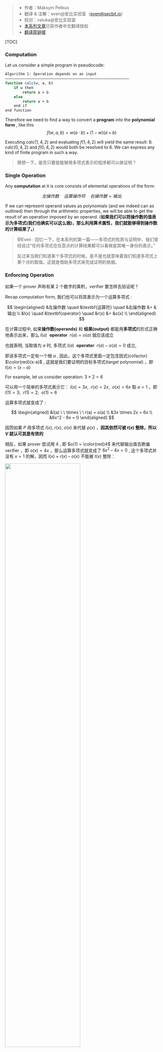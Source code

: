 > - 作者：Maksym Petkus
> - 翻译 & 注解：even@安比实验室（even@secbit.io）
> - 校对：valuka@安比实验室
> - [本系列文章](https://arxiv.org/pdf/1906.07221.pdf)已获作者中文翻译授权
> - [翻译原链接](https://secbit.io/blog/2019/12/25/learn-zk-snark-from-zero-part-one/)

[TOC]

### Computation

Let us consider a simple program in pseudocode:

```bash
Algorithm 1: Operation depends on an input 
—————————————————————————————————————————————————————————
function calc(w, a, b)         
    if w then         
        return a × b         
    else         
        return a + b         
    end if         
end function
```

Therefore we need to find a way to convert a **program** into the **polynomial form** , like this
$$
f(w,a,b) = w(a · b)+(1-w)(a+b) 
$$

Executing  $calc(1, 4, 2)$  and evaluating   $f  (1, 4 , 2)$  will yield the same result: 8. 
$calc(0, 4, 2)$ and   $f (0 , 4 , 2)$  would both be resolved to 6. We can express any kind of finite program in such a way.

> 猜想一下，是否只要是能够用多项式表示的程序都可以做证明？

### Single Operation

Any **computation** at it is core consists of elemental operations of the form:

$$
左操作数 \quad {运算操作符} \quad 右操作数 = 输出
$$

If we can represent operand values as polynomials (and we indeed can as outlined) then through the arithmetic properties, we will be able to get the result of an operation imposed by an operand. (**如果我们可以将操作数的值表示为多项式(我们也确实可以这么做)，那么利用算术属性，我们就能够得到操作数的计算结果了。**)

> @Even : 回忆一下，在本系列的第一篇——多项式的性质与证明中，我们曾经说过“任何多项式在任意点的计算结果都可以看做是其唯一身份的表示。”
> 
> 反过来当我们知道某个多项式的时候，是不是也就意味着我们知道多项式上某个点的取值。这就是借助多项式来完成证明的依据。

### Enforcing Operation

如果一个 prover 声称有某 2 个数字的乘积，verifier 要怎样去验证呢？

Recap computation form, 我们也可以将其表示为一个运算多项式 : 

$$
\begin{aligned}
&左操作数 \quad &\textbf{运算符} \quad &右操作数 &= &输出  \\
&l(x) \quad &\textbf{operator} \quad  &r(x) &= &o(x) \\  
\end{aligned}
$$

在计算过程中, 如果**操作数(operands)** 和 **结果(output)** 都能用**多项式**的形式正确地表示出来，那么 $l(a) \ \  \textbf{operator} \ \  r(a) = o(a)$  就应该成立

也就表明, 当取值为 $a$  时, 多项式   $l(a) \ \  \textbf{operator} \ \  r(a) - o(a) =  0$   成立,

即该多项式一定有一个根  $a$ , 因此，这个多项式里面一定包含因式(cofactor)  $\color{red}(x-a)$ , 这就是我们要证明的目标多项式(target polynomial) ，即  $t(x) = (x-a)$ 

For example, let us consider operation:  $3 \times 2 = 6$

可以用一个简单的多项式表示它：  $l(x) = 3x, \ \ r(x) = 2x,\ \  o(x) = 6x$ 
取  $a=1$ ，即   $l(1) = 3; \ \ r(1) = 2; \ \ o(1) = 6$

运算多项式就变成了 : 

$$
\begin{aligned}
&l(a) \ \  \times \ \  r(a)  =  o(a) \\
&3x \times 2x = 6x \\ 
&6x^2 - 6x = 0
\end{aligned}
$$

因而如果  $P$  用多项式  $l(x), \ r(x), \ o(x)$  来代替 $p(x)$ ，**因其依然可被 $t(x)$ 整除，所以 $V$ 就认可其是有效的**

相反，如果 prover 尝试用 $4$ , 即  $o(1) = \color{red}4$ 来代替输出值去欺骗 verifier ，即 $o(x) = 4x$ ，那么运算多项式就变成了 $6x^2 \  – \ 4x= 0$  ,  这个多项式并没有 $x=1$ 的解，因而 $l(x) \ × \ r(x) \ –  \ o(x)$  不能被  $t(x)$  整除：

<p float="left">
<img src="http://imagesoda.oss-cn-beijing.aliyuncs.com/Sodaoo/2023-07-28-035012.jpg" width="70%" />
</p>
因而 $V$ 不会接受这个计算结果（就像**因式分解**这一章描述的那样）

> 在前面的协议中，我们要证明的多项式是 $p(x) = t(x)h(x)$ ，这里我们把  $p(x)$  替换成  $p(x) = l(x)r(x) \ - \ o(x)$ , 这仍然是被 $V$ 承认有效的。这里目标多项式 $t(x)$ 的根就是对应能够计算出数学表达式的值的 $x$
>
> 上面例子里面取 $x=1$ 作为运算编码的位置,  1 可以换成任何别的值，比如说 $x=2，3，或101$ .. 在 [GGPR] 与 [PHGR] 论文中，这个取值是一个随机值，被称为 “root”

### Proof of Operation

前面**多项式的 SNARK**一章，我们已经能够证明多项式 $p(x)$ 的知识了，只不过现在要计算的是三个多项式  $l(x), r(x), o(x)$  的知识。我们可以定义 $p(x) = l(x) \times r(x) \ – \ o(x)$ ，但这里存在两个争议点。
1. ① 在我们的协议中, 证明阶段是不能做加密值乘法计算的 (即  $l(s) \times r(s)$  )，因为 Pairing 只能用一次(不能复用, 会有安全风险?)  —— Pairing 要用在校验多项式的约束上
2. ② 这里给证明者留下了一个可以修改多项式结构(修改知识) 但依然保留有效因式 $t(x)$ 的机会，for example   $\color{pink}p(x) = l(x)$  or  $\color{pink}p(x) = l(x) - r(x)$  or even $\color{pink}p(x) = l(x) \times r(x) + o(x)$  ——  只需要 $p(x)$ 有一个根 $(x=a)$  就可以骗过 $V$ , 这样是不行的 !

所以 $P$ 必须要 **分别提供** 多项式  $l(s), r(s), o(s)$  值的证明，即**协议必须修改要证明的多项式的知识**( _knowledge of polynomial_ must be adjusted.) 

In essence(本质上),  $V$ 在加密空间中要验证的是  $\color{red}l(s) \times r(s) \ – \ o(s) = t(s) \ h(s)$  . 

即使  $V$  可以用 `Pairing` 来执行乘法(multiplication)，但在 `Pairing` 中做减法  ( $– \  o(x)$ ) 是非常昂贵的计算（would require to find inverse of $g^{o(s)}$ ），所以咱们把 $o(x)$ 移到右边：  
$$l(x)r(x) = t(x)h(x) + o(x)$$

在加密空间中，$V$ 的验证就可以转换成：
$$
\begin{aligned}
e\left(g^{l(s)}, g^{r(s)}\right) & =e\left(g^{t(s)}, g^{h(s)}\right) \cdot e\left(g^{o(s)}, g\right) \\
e\left(g, g\right)^{l(s) r(s)} & = \textcolor{red}{e\left(g, g\right)^{t(s) h(s)} \cdot e\left(g, g\right)^{o(s)}} \\
e(g, g)^{l(s) r(s)} & =e(g, g)^{t(s) h(s)+o(s)}
\end{aligned}
$$

> Red Part:   recall that the result of cryptographic `pairings` supports encrypted addition through **multiplication**,  see [section on pairings](https://medium.com/@imolfar/why-and-how-zk-snark-works-3-non-interactivity-distributed-setup-c0310c0e5d1c#f62b).

$$
Recall: \quad e(g^a,\ g^b) \cdot e(g^c,\  g^d) = \textcolor{red}{g^{ab} \cdot g^{cd} =g^{ab + cd}} =e(g,g)^{ab + cd}
$$

保持 setup 阶段不变，协议更新为：

![](http://imagesoda.oss-cn-beijing.aliyuncs.com/Sodaoo/2023-07-28-041907.jpg)

这个协议就能够证明两个值相乘的计算结果是正确的了。

你可能注意到了在这个新的协议中我们放弃了 $\delta$  - _零知识_ 部分。这么做是为了简化协议,  后面的章节我们会再变回零知识 ~

> even@安比实验室：上面例子里面取 $x=1$ 这个特殊值作为运算编码的位置。当然这里的 1 可以换成任何别的值，比如说换成 $x=2, \ 3, \ 或 \ 101$  等等。在[GGPR] 与 [PHGR] 论文中，这个取值是一个随机值，被称为 "root"

#### 名词定义

operand :  符号左边叫 left operand , right operand
 - 是具体的操作数, 比如  $a \times b$  里的 a & b ;     $2 \times 3$ 里的 2 & 3

_oprand polynomials :  l_(_x_) and   _r_(_x_).
 - _left operand polynomial_ (green)  几个约束等式的操作数左边竖列, 构成的 poly 叫  _left operand polynomial_  
 - _right operand polynomial_ (blue)   ....

_output polynomials_ :  等式右边的所有 Output 操作数 竖列 构成的 poly 叫 _output polynomials_

#### Multiple Operations

We can prove a **single operation,** but how do we scale(拓展) to prove  $\color{red}multiple \  operations$  (which is our ultimate goal)?   Let us try to add just one another operation. Consider the need to compute the product:  $\color{red}a \times b \times c \times d$  :

来看一个有三个乘法运算的例子 `2 × 1 × 3 × 2`，它按照下面的步骤执行：

$$
\begin{aligned}
&{\color{green}2} \times {\color{blue}1} = {\color{red}2} \\
&{\color{green}2} \times {\color{blue}3} = {\color{red}6} \\
&{\color{green}6} \times {\color{blue}2} = {\color{red}12}
\end{aligned}
$$

我们要把它们表示为多项式，对于  $x \in \{1, \ 2, \ 3\}$  ， $l(x)$ 相应的要  $= \ 2，2  \ 和 \  6$  。 即通过点 $(1, 2), (2, 2), (3, 6)$ ， 同样的:   $r(x) \in (1, 1),(2, 3),(3,2)$ ， $o(x) \in (1, 2), (2, 6), (3, 12)$

we use **Polynomial Interpolation** to represent these.

Interpolation Result : 

$$
\textcolor{green}{l(x)}= 2x2-6x+6 ; \quad 
\textcolor{blue}{r(x)}=\frac{-3x^2+13x-8}{2}; \quad \textcolor{red}{o(x)}=x^2+x
$$

#### Multi-Operation Polynomials

Now we have operand polynomials  $l(x),..,o(x)$ ,  let us see step-by-step how the correctness of each operation is verified. 

Recall that a verifier is looking for equality   $p(x) = \color{red}{l(x)  \times r(x) \  –  \ o(x) = t(x)h(x)}$ . 

本例中，计算是在点  $x \in \{1,2,3\}$  处被表示出来的，所以 target poly  $t(x)$ 在这些点处必须 evaluation 为 $\color{red}0$，换句话说， $t(x)$  的根 root 必须是 1，2 和 3，它的基本形式就是：
> 在实际过程中, $x$ 一般是放到单位根 root of unity  ——  $\omega$ 里的
$$
t(x) = (x-1)(x-2)(x-3)
$$

Firstly,  $l(x) \times r(x)$  are multiplied which results in:
<p><img src="http://imagesoda.oss-cn-beijing.aliyuncs.com/Sodaoo/2023-07-28-052328.jpg" width="70%" /></p>


Secondly, the  $o(x)$  is subtracted from the result of  $l(x) \times r(x)$  which is  $\color{red}l(x)  \times r(x) \  –  \ o(x)$:

<p><img src="http://imagesoda.oss-cn-beijing.aliyuncs.com/Sodaoo/2023-07-28-052050.jpg" width="70%" /></p>

已经可以看出每一个 operands multiplication 都对应了正确的结果。最后一步 $P$ 要算出一个有效因式：

$$
h(x) = \frac{l(x) \times r(x) -o(x)}{t(x)} = \frac{-3x^4 +22x^3 -57x^2 +63x -24}{(x-1)(x-2)(x-3)}
$$

通过长除法(long division) 可以算出： $h(x) = -3x + 4$ : 

<img src="http://imagesoda.oss-cn-beijing.aliyuncs.com/Sodaoo/2023-07-28-055417.jpg" width="60%" />
$V$ 自己代入  $h(x) = -3x + 4$  ，$V$ 可以自己计算 $t(x) h(x)$  : 
$$
\begin{aligned}
&\textcolor{red}{h(x)} = -3x + 4 \ ; \quad 
\textcolor{red}{t(x)} = (x-1)(x-2)(x-3) \\
&\textcolor{blue}{t(x) h(x)} = -3x^4 + 22x^3 -57x^2 + 62x -24
\end{aligned}
$$
> PS: 这里为了简化过程, 省略了完整协议中的 `δ-zero-knowledge` 和 `α-shift`

现在显然  $p(x) = \color{red}l(x) \times r(x) \ – \  o(x) = t(x)h(x)$  ，这就是我们要证明的内容。

> 这里只用了一组多项式   $l(x), \ r(x), \ o(x)$  就将所有计算的约束关系表示出来了，有几步计算, 也就对应着目标多项式  $t(x)$  要有几个根                (这里我这么理解: 计算的步数多了, 那么 $t(x)$ 的根也就多了, 比如可能是 $(x-\omega^0) \cdot (x-\omega^1) \cdot \ldots \cdot  (x-\omega^9)$   , 因为约束等式的行数多了, 也就需要同步约束这些等式符合所有的计算完整性验证 )
> 
> 当前的协议似乎存在一些缺陷，多项式只能证明 $P$ 拥有一组多项式  $l(x), \ r(x), \ o(x)$ ，在  $t(x)$  的几个根的取值处  $l(x) \cdot r(x)  \ - \ o(x)=0$ ，但无法证明这组多项式符合我们要证明的数学表达式：
> 1）多个计算关系之间也是分开表示的，这些算式之间的关系也同样无法进行约束
> 2）由于 $P$  生成的证明中只有计算结果，左操作数，右操作数，输出在计算中混用也不会被发现
> 3）由于左操作数，右操作数，输出是分开表示的，他们互相之间的关系无法进行约束


### Variable Polynomials
  
现在我们可以一次证明多个运算（如上百万个甚至更多）了，但是前文结尾提到了几个关键缺点(critical downside)

**如果证明中执行的"程序"在不同运算中使用了相同的变量作为操作数或输出**，例如：

$$
\begin{aligned}
&{\color{green}a} \times {\color{blue}b} = {\color{red}r_1} \\
&{\color{green}a} \times {\color{blue}c} = {\color{red}r_2}
\end{aligned}
$$

然而，因为我们的协议中是允许 $P$ 为**多项式设置任何系数**的，所以他可以不受限制得为不同计算中的  $\textcolor{green}a$  设置不同的值，如：

<img src="http://imagesoda.oss-cn-beijing.aliyuncs.com/Sodaoo/2023-07-28-080707.jpg" width="70%" />
This freedom breaks **consistency** and allows $P$  to prove the execution of some other program which is not what verifier is interested in. (**这种自由打破了一致性**, 允许 $P$ 去证明一些无关的程序执行)

Therefore we must ensure that any variable can only have **a single value** across every operation it is used in. (因而我们必须要确保每一个变量在所有运算中出现的地方都只有一个取值。)

> 注意：文中的 `variable` 与常规的计算机科学中 `variable` 的定义不同，这里的变量是不可改变的(immutable),  而且每次执行都只赋值一次(only assigned once per execution)     (即示例伪代码中的那些不会被修改的变量)
> 
> zkSNARK 论文中，这个「变量」其实有一个对应的名词叫做 `assignment`，是算术**电路**的「赋值」，对应的是问题结构或者说算术电路的结构。而所有的 assignments 是一个算术电路可满足性问题的解，包含了算术电路的输入值以及电路运算过程中输出的中间结果值 (没看懂这里)


#### Single-Variable Operand Polynomial

那么, How to ensure  每一个变量在所有运算中出现的地方都只有一个取值?  究其原因,  $P$  可以设置不同值是因为他可以任意控制 $x$ 的系数 
$$
\begin{align}
&{\color{green}a} \times {\color{blue}b} = {\color{red}r_1} \tag{①} \\
&{\color{green}a} \times {\color{blue}c} = {\color{red}r_2} \tag{②}
\end{align}
$$
a **malicious** $P$  可以分别为第一第二行的  $\color{green}a$  分配不同的值, 比如分别分配 $2$ 和 $5$  : 
- assign  $2$  for  $\color{green}a$  in raw ① , 那么此处 $l(x)$ 的系数为 $2$ , 即函数通过点 $(1,2)$ 
- assign  $5$  for  $\color{green}a$  in raw ②, 那么此处 $l(x)$ 的系数为 $5$ , 即函数通过点 $(2,5)$ 

此时就出现了不一致问题 —— 那么如果对于同一个变量  $\color{green}a$  , 这些系数是固定的，就可以解决问题了

如下是 2 个**包含相等值的多项式** : 它们分别都表示了有两个相等值对应的运算（即在 $x=1$ 和 $x=2$ 处），第一个多项式的取值为 1，第二个多项式的取值为 2：

<img src="http://imagesoda.oss-cn-beijing.aliyuncs.com/Sodaoo/2023-07-28-081653.jpg" width="70%" />

> 注意: 这 2 个多项式的相应的系数是成比例的 —— 第 2 个多项式的系数是第 1 个的 **2** 倍

那么由于多项式的算术性质，如果我们想要**同时地改变多项式中所有的值** , 我们就需要改变它的比例，如果我们用一个数字 $n$ 乘以多项式，那么多项式值就会等比例变换为 $n$ 倍

Consequently, if a verifier needs to **enforce the prover to set the same value in all operations**, then it should only be possible to modify the proportion and not the individual coefficients.  
(因此，**如果 $V$ 需要在所有计算中强制 $P$ 设置相同的值，他就要限制 $P$ 只能改动多项式的比例, 而不是恣意篡改某处操作的单个系数**)

怎么**保持系数比例不变**呢？对于这个问题我们可以先思考一下在 左运算多项式 (left operand polynomial) 中我们提供的 Proof  是什么 —— 是  $l(x)$  在一些秘密值  $s$  处的加密值：$g^{l(s)}$  

上文中, 我们已经知道怎样通过 `α-shift` 去限制 $P$ 只能使用 $V$ (或 $Setup$ ) 提供的  $\color{red}s$  的幂做计算，来使得单个运算能够满足同态乘法    (such that homomorphic multiplication is the single operation available.)

和限制单个求幂值相似， $V$ 可以**一次限制完整的多项式** 。而不只是提供单独的加密及其   `α-shift` : 

$${g^s}^1, \ {g^s}^2, \ {g^s}^3, \ \ldots, {g^s}^d, \ \ \quad  {g^{\alpha s}}^1, \  {g^{\alpha s}}^2 ,\ \ldots ,  {g^{\alpha s}}^d$$

协议的过程是：

**Setup :**
 - 使用多项式对应的系数构造相应的 operand polynomial  $l(x)$ 
 - 创造随机 secret   $\alpha , \ \ s$ 
 - 使用加密的  $l(s)$  和它的 ”α-shifted“ :  $\left(g^{l(s)}, \ \ \ g^{\alpha \ l(s)}\right)$  来设置 _proving key_
 - 设置 _verification key_：  $\left( \ g^{\alpha} \ \right)$

**Proving** : 
  - 注意这个语境下,  $l(x)$ 对应的操作数只有 $a$  一个 (Recall ① ② 两个等式) , 所以若 $a$ 赋值为 $v$ , 则第① 第② 个等式里, 都要保持 $a$  的赋值为 $v$ 
  -  $P$ 对 $l(x)$ 的操作数 $a$ 的赋值为 $v$  
	  - 将其乘以操作数多项式:  $\left(\   g^{l(s)} \ \right)^{v}$ 
	  - 乘以 `α-shifted` 后的 operand polynomial :  $\left(\   g^{\alpha \ l(s)} \ \right)^{v}$
 - 提供 operand polynomial **multiplication** Proof : $\left(\ g^{v \ l(s)} ,  \ \ \ g^{v \ \alpha \ l(s)}   \ \right)$
> 这里的 `multiplication`  就是指通过 $v$  来限制 $P$  对 operand polynomial  只能提供相同的 assignment

**Verification**
 - Parse the Proof as $\left(\  g^l , \ \ g^v  \ \right)$
 - Pairing 验证比例 $e\left(g^{l'},g\right) = e\left(g^l,g^\alpha \right)$

-----

<img src="http://imagesoda.oss-cn-beijing.aliyuncs.com/Sodaoo/2023-07-28-082623.jpg" width="80%" />

前面反复提到,  $P$  needs to respond with the same `α-shift` , and because he **cannot recover _α_ from the proving key** ,  the only way to **maintain the shift** is to multiply both encryptions by the same value :
$$
g^{l(s)} \quad and \quad  g^{\alpha \ l(s)}
$$

同样的道理, 用这种方法可以限制 $P$ 让其无法修改 $l(x)$ 的单个系数 (modify individual coefficients of $l(x)$ ) , 如果多项式为  $l(x) = ax^2 + bx+ c$ ，$P$  只可以用一个值  $v$  去 multiply 整个多项式一次： 
 
$$v \cdot (ax2 + bx+ c) = v \cdot ax2 + v  \cdot  bx+ v \cdot c$$ 
Multiplication by another polynomial is not available since `pairings`, and `α-shifts` of individual exponents of _s_ are not provided.   Prover cannot add or subtract either since:

$$\color{red}g^{\alpha(l(x)+a'x^2+c')} \not= g^{\alpha l(x)} \cdot g^{a'x^2} \cdot g^{c'}$$

> This requires the knowledge of unencrypted  $α$  , 这里也同样需要未加密的 $α$ 的知识(才能运算)

详细解释一下 上式 : 
 - 考虑 $l(x) = ax^2 + bx+ c$ ，如果 $P$ 能够任意修改多项式的系数，他可能会想要构造一个新的多项式  $l'(x) = ax^2 + a'x^2 + bx + c'$  来欺骗 $V$
 - 但是， $P$ 无法实现这样的操作，因为他不知道确切的 $\alpha$ 的值 , 最后的等式是为了展示这一限制：
	 - 左侧： $P$ 需要满足 α-shift, 通过这种方式修改 $l(x)$ 的各个系数
	 - 右侧： $Setup$ 提供了 $\left(g^{l(s)}, \ \ \ g^{\alpha \ l(s)}\right)$ , 但没有提供 $\left( g^{\alpha \ a'x^2},  \ \ g^{\alpha \ c'}  \right)$ , 所以 $P$ 无从得知  $\left( g^{\alpha \ a'x^2},  \ \ g^{\alpha \ c'}  \right)$ , 所以  $P$  只能提供可怜的 $g^{a'x^2} \cdot g^{c'}$  , 而这是无法通过 Pairing 验证的
$$
\color{red}g^{\alpha(l(x)+a'x^2+c')} \not= g^{\alpha l(x)} \cdot g^{a'x^2} \cdot g^{c'}
$$

----

现在有了这个协议，不过怎么去构造  _operand polynomial_  $l(x)$  呢？由于任何整数都可以通过乘以 1 得到它本身，所以多项式中对应的每个计算结果都应该为 1 ，即：

<img src="http://imagesoda.oss-cn-beijing.aliyuncs.com/Sodaoo/2023-07-28-092412.jpg" width="50%" />
> (这里的表述不清晰, 很多人没看懂, 我个人觉得类似拉格朗日基, 后面多变量会讲到: 用到了就设置为 1, 用不到就设为 0)

然后再让 prover 在其上”分配“一个值 a ：

<img src="http://imagesoda.oss-cn-beijing.aliyuncs.com/Sodaoo/2023-07-28-092644.jpg" width="50%" />

**Remark 4.1** :  $P$ 可以在操作数多项式上分配一个 $\color{red}{v'}$ ，而 $V$ 不能检测到 , 下面具体描述了 $P$  对多项式进行特定加（或减）操作的能力，而这种操作不会影响 $V$ 配对验证 , 因而可以修改多项式使其超出 $V$ 的预期 或 _prove a_ _different statement_，后面的章节我们将会解决掉这个问题 :

$$
\begin{aligned}
&P: \quad g^{vl(s)} \cdot g^{\color{red}{v'}} = g^{vl(s)+v'} \\
&V: \quad g^{ \color{green}{\alpha vl(s)}} \cdot (g^ {\color{green}{\alpha}} )^{\color{red}{v'}} = g^{\color{blue}{\alpha (vl(s)+v')}} \\
&V: \quad e(g^{\color{green}{\alpha(vl(s)+v'})},\ g) = e(g^{\color{blue}{vl(s)+v'}}, g^{\color{blue}{\alpha}}) \quad \leftarrow 2  \ \ are \ identically \ \  equal
\end{aligned}
$$


>  identically equal: 恒等

由于 verification key 中包含了加密了的  $α$  : $g^\alpha$ ， 所以 $P$ 可以用多项式加（或者减）任意一个值 $v'$ 而不会破坏 Pairing 的成立.  后面我们会解决掉这个 bug

##### Summary/Recap

这一小节是解决这样一个问题，算术电路中**一个 input wire 或者 output wire可能同时会作为多个门的输入 wire**，如何确保约束这些公用 wire 的问题。 

由于**要证明的数学表达式是公开的**，那么各个算式之间的约束关系也就是公开的，那么我们就可以把构造多项式的工作交给 $setup$ 环节，这样 $P$ 只要填上对应的数值就可以了。

上文这个方法就限制了在**同一个操作数**多项式上，不同的计算式中使用的同一个值的约束关系；同样若一个操作数多项式中用到了多个值，也可以将这些值全都加起来，如下文所述。


#### Multi-Variable Operand Polynomial

如上文, 因为只有当所有的左操作数使用同一个变量  $\textcolor{green}a$  的时候我们才可以设置一个值。但是如果左操作数中再多一个值  $\textcolor{green}d$  要怎么做呢 ?

$$
\begin{aligned}
&{\color{green}a} \times {\color{blue}b} = {\color{red}r_1} \\
&{\color{green}a} \times {\color{blue}c} = {\color{red}r_2} \\
&{\color{green}d} \times {\color{blue}c} = {\color{red}r_3} \\
\end{aligned}
$$

<img src="http://imagesoda.oss-cn-beijing.aliyuncs.com/Sodaoo/2023-07-28-093445.jpg" width="70%" />

Therefore we can separate the `operand polynomial`   $l(x)$   into 2  `operand variable polynomials` : 
$$
l_a(x) \quad and \quad l_d(x)
$$

变量 $\color{red}a$ 和 $\color{red}d$ 可以被分别 **赋值 & 约束**，然后**加在一起** , 来表示所有的**左操作数**变量。

如果 `多变量多项式` 在一个对应运算中被用做操作数，那么这一项就置为 1，否则就置为 0 , 0 跟任何值相乘结果都是零，当把他们相加在一起的时候也就可以忽略掉这一项 (类似 Lagrange Basis 的作用) 在我们的例子中, 这些变量多项式必须满足以下计算：

$$
\begin{aligned}
&l_a(1) =\textcolor{red}{1}, \ \  l_a(2)=\textcolor{red}{1}, \ \ l_a(3)=0 \\
&l_d(1)=0, \ \ l_d(2)=0, \ \ l_d(3)=\textcolor{red}{1}
\end{aligned}
$$

<img src="http://imagesoda.oss-cn-beijing.aliyuncs.com/Sodaoo/2023-07-28-102112.jpg" width="70%" />


于是我们就可以将每个变量分开 _assigned_ value ，然后把他们加在一起来计算出操作数多项式，例如当 $a = 3$  和  $d= 2$ 时 , 得到  $\color{red}3 \cdot l_a(x) + 2 \cdot l_d(x)$ ：

<img src="http://imagesoda.oss-cn-beijing.aliyuncs.com/Sodaoo/2023-07-28-102209.jpg" width="70%" />


> 上图中的  $3_a$ 代表:  用 3 实例化的变量 $a$  ( _variable  $a$  instantiated with value 3_ )

从现在起 , 我们用大写的  $\color{red}L(x)$  来表示这个复杂的操作符多项式，即

$$L(x) = a \ l_a(x) + d \ l_d(x)$$

>  $L(s)$ 仅当每一个 _operand variable polynomial_  是由  $V$  约束的 (restricted by the $V$ )，结果才有效

以 left operand 部分而言, 协议部分更改为：

**Setup:**
 - 构造 $l_a(x), \ \ l_b(x)$  - 使得它能够在对应的 `"operation x"` 处为 1，其他地方为 0
 - 选择随机数 $s,  \ \ \alpha$ 
 - 计算并加密 _未赋值的变量多项式 (unassigned variable poly)_： $\left(g^{l_a(s)}, \ \ g^{l_d(s)}\right)$
 - 计算 shifts of these polys :   $g^{\alpha \ l_a(s)}, \ \ g^{\alpha \ l_a(s)}$
 - set proving key : $\left(\  g^{l_a(s)},\ \  g^{l_d(s)},\ \ g^{αl_a(s)},\ \ g^{αl_d(s)}  \ \right)$ 
 - set _verification key_：  $\left( \ g^{\alpha} \ \right)$

**Proving** : 
 - assign values  $\textcolor{green}{a, \ d}$  to the variable polys : ${\left(g^{l_a(s)}\right)}^\textcolor{green}{a}, \ \ {\left(g^{l_d(s)}\right)}^\textcolor{green}{d}$
 - assign same values to the `α-shifted` poly  :    ${\left(g^{\textcolor{red}{\alpha} l_a(s)}\right)}^{\textcolor{green}{a}}, \ \ {\left(g^{\textcolor{red}{\alpha} l_d(s)}\right)}^{\textcolor{green}{d}}$ 
 - add all **assigned**  variable polys to form a operand poly : 
$$
g^{L(s)}=g^{\textcolor{green}{a} \ l_a(s)} \cdot g^{\textcolor{green}{d} l_d(s)} = g^{\textcolor{green}{a} l_a(s)+\textcolor{green}{d} l_d(s)}
$$
 - add **shifted assigned** variable polys to form a **shifted operand poly** : 
$$

g^{\textcolor{red}{\alpha} \ L(s)}=g^{ \textcolor{green}{a} \ \textcolor{red}{\alpha} \ l_a(s)} \cdot g^{\textcolor{green}{d} \ \textcolor{red}{\alpha} \ l_d(s)} = g^{\textcolor{red}{\alpha}(\textcolor{green}{a} l_a(s)+\textcolor{green}{d} l_d(s))}
$$
 - Proving proof of valid assignment of left operand : $\left(\ g^{L(s)}, \ \   g^{\textcolor{red}{\alpha} \ L(s)} \ \right)$

**Verification :**
 - Parse Proof  $\left(\ g^{L(s)}, \ \   g^{\textcolor{red}{\alpha} \ L(s)} \ \right)$  i.e.   $\left(\  g^L, \ \ g^{L'}  \ \right)$
 - 验证提供的多项式是否是 最初提供的多个 _未赋值的变量多项式 (unassigned variable poly)_ 的和：
$$
\begin{aligned}
e\left(g^{L'},g \right) &= e\left({g^{L}}^{},g^\alpha \right)  \quad  \quad which \ checks \ that :\\
\textcolor{red}{\alpha} \ \textcolor{green}{a} \ l_a(s) + \textcolor{red}{\alpha}\ \textcolor{green}{d} \ l_d(s) &= \textcolor{red}{\alpha} \times (\textcolor{green}{a} l_a(s) + \textcolor{green}{d}l_d(s))
\end{aligned}
$$

Note: $L(s)$  and  $\alpha L(s)$  represent all variable polynomials **at once** and since  $\alpha$  is used only in evaluation of variable polynomials, the prover has no option but to use provided evaluations and **assign same coefficients** to original and shifted variable polynomials.
 ( 注意：这里用 $L(s)$  和  $\alpha L(s)$ 同时代表了所有的变量多项式,  并且由于 $\alpha$ 只用在计算变量多项式中，所以 $P$ 没有别的选择只能在  $Setup$  提供的原始加密值和变换后的加密值上赋予相同的系数做计算 )

As a consequence(因此) the **prover** :
- is not able to modify provided _variable polynomials_ by changing their coefficients, except “assigning” values (除了“分配”值外，不能再修改它们的系数进而来修改 _变量多项式_ ), because prover is presented only with encrypted evaluations of these polynomials, and because necessary encrypted powers of _s_ are unavailable separately with their _α_-shifts (因为 Prover 仅提供这些多项式的加密评估，也因为 s 必要次幂的加密值不能与它们的 α 变换值一起使用 )
- is not able to add another polynomial to the provided ones because the _α_-ratio will be broken  (不能通过另一个多项式相加去提供一个结果因为这样 _α_-比例关系将会被破坏掉)
- is not able to modify operand polynomials through multiplication by some other polynomial  $u(x)$ ,  which could disproportionately modify the values because encrypted multiplication is not possible in pre-pairings space     (不能通过与其他的一些多项式 $u(x)$ 相乘来修改操作数多项式，这样可能会使得修改后的值不成比例因为在预配对空间中无法进行加密乘法)


尽管 prover 被限制了多项式的使用，他还有拥有一些可允许范围内的自由度：

 - 当 prover 决定不加入一些变量多项式  $l_i(x)$  来构造操作符多项式  $L(x)$  时依然是可以接受的，因为这和为它分配值为 0 是一样的：  

$$g^{a l_a(x)} = g^{a \ l_a(x) + 0 \cdot l_b(x)}$$
 - 如果 $P$ 添加同一个 `变量多项式` 很多次也是可以接受的 , 因为这和一次分配多个值的和是一样的： 

$$g^{a l_a(x)} \cdot g^{a l_a(x)} \cdot g^{a l_a(x)} =g^{3 a  l_a(x)}$$
#### Summary/Recap 

总结一下本文证明协议的大致思路为：

1. 将要证明的程序转换为数学语言表达的形式（即加减乘除的计算）
2. 用多项式在某处的取值来进行计算以此表示数学计算，进而进行证明
3. 用多项式在多处的取值来进行计算表示多个数学运算，进而加以证明
4. 对证明的“程序”在不同计算中使用的相同的变量进行约束

当前的协议约束只解决了部分问题，还有诸多可以改进的地方，在下一节我们将对这些改进项展开讨论并给证明协议进行优化。

### **Reference :**
 - https://secbit.io/blog/2020/01/08/learn-zk-snark-from-zero-part-three/
 - https://medium.com/@imolfar/why-and-how-zk-snark-works-4-general-purpose-computation-dcdc8081ee42
 - https://medium.com/@imolfar/why-and-how-zk-snark-works-5-variable-polynomials-3b4e06859e30